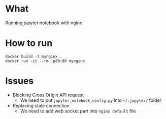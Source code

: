 # What
Running jupyter notebook with nginx 

# How to run
```
docker build -t mynginx .
docker run -it --rm -p80:80 mynginx
```

# Issues
* Blocking Cross Origin API request
    * We need to put `jupyter_notebook_config.py` into `~/.jupyter/` folder
* Replacing stale connection
    * We need to add web socket part into `nginx default` file

